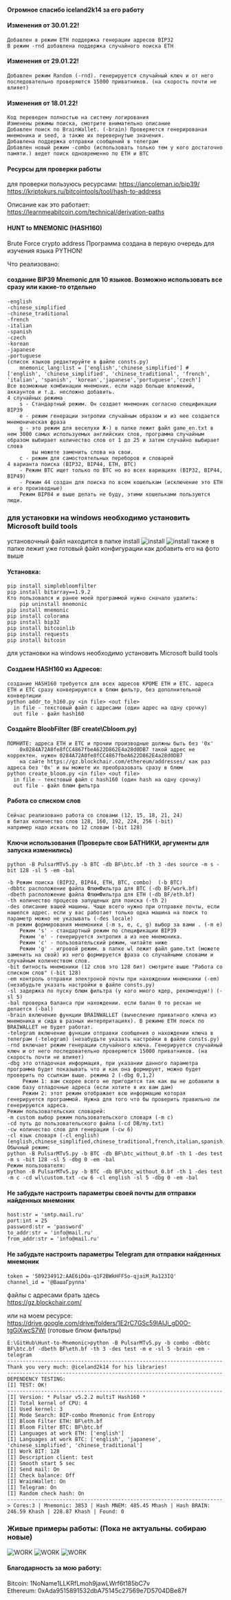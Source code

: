 #### Огромное спасибо iceland2k14 за его работу

#### Изменения от 30.01.22!
    Добавлен в режим ETH поддержка генерации адресов BIP32
    В режим -rnd добавлена поддержка случайного поиска ETH
#### Изменения от 29.01.22!
    Добавлен режим Random (-rnd). генерируется случайный ключ и от него последовательно проверяются 15000 приватников. (на скорость почти не влияет)
#### Изменения от 18.01.22!
    Код переведен полностью на систему логирования
    Изменены режимы поиска, смотрите внимательно описание
    Добавлен поиск по BrainWallet. (-brain) Проверяется генерированая мнемоника и seed, а также их перевернутые значения.
    Добавлена поддержка отправки сообщений в телеграм
    Добавлен новый режим -combo (использовать только тем у кого достаточно памяти.) ведет поиск одновременно по ETH и BTC


#### Ресурсы для проверки работы
  для проверки пользуюсь ресурсами:
  https://iancoleman.io/bip39/  
  https://kriptokurs.ru/bitcointools/tool/hash-to-address    

  Описание как это работает:
  https://learnmeabitcoin.com/technical/derivation-paths

#### HUNT to MNEMONIC (HASH160)
Brute Force crypto address
Программа создана в первую очередь для изучения языка PYTHON!

Что реализовано:  
#### создание BIP39 Mnemonic для 10 языков. Возможно использовать все сразу или какие-то отдельно 
    -english
    -chinese_simplified
    -chinese_traditional
    -french
    -italian
    -spanish
    -czech
    -korean
    -japanese
    -portuguese
    (список языков редактируйте в файле consts.py)
        mnemonic_lang:list = ['english','chinese_simplified'] # ['english', 'chinese_simplified', 'chinese_traditional', 'french', 'italian', 'spanish', 'korean','japanese','portuguese','czech']
    Все возможные комбинации мнемоник. если надо больше вложений, аккаунтов и т.д. несложно добавить.
    4 случайных режима
        s - Стандартный режим. Он создает мнемоник согласно спецификации BIP39
        e - режим генерации энтропии случайным образом и из нее создается мнемоническая фраза
        g - это режим для веселухи Ж-) в папке лежит файл game_en.txt в нем 3000 самых используемых английских слов, программа случайным образом выбирает количество слов от 1 до 25 и затем случайно выбирает слова
            вы можете заменить слова на свои.
        c - режим для самостоятельных переборов и словарей
    4 варианта поиска (BIP32, BIP44, ETH, BTC)
        - Режим BTC ищет только по BTC но во всех вариациях (BIP32, BIP44, BIP49)
        - Режим 44 создан для поиска по всем кошелькам (исключение это ETH и его производные)
        Режим BIP84 и выше делать не буду, этими кошельками пользуются люди.

### для установки на windows необходимо установить Microsoft build tools

установочный файл находится в папке install
![install](https://github.com/Noname400/Hunt-to-Mnemonic/blob/main/image/inst1.jpg)
![install](https://github.com/Noname400/Hunt-to-Mnemonic/blob/main/image/inst2.jpg)
также в папке лежит уже готовый файл конфигурации
как добавить его на фото выше

#### Установка:
    pip install simplebloomfilter
    pip install bitarray==1.9.2
    Кто пользовался и ранее моей программой нужно сначало удалить:
        pip uninstall mnemonic
    pip install mnemonic
    pip install colorama
    pip install bip32
    pip install bitcoinlib
    pip install requests
    pip install bitcoin

для установки на windows необходимо установить Microsoft build tools

#### Создаем HASH160 из Адресов:
    создание HASH160 требуется для всех адресов КРОМЕ ETH и ETC. адреса ETH и ETC сразу конверируются в блюм фильтр, без дополнительной конвертиции
    python addr_to_h160.py <in file> <out file>
      in file - текстовый файл с адресами (один адрес на одну срочку)  
      out file - файл hash160  

#### Создайте BloobFilter (BF create\Cbloom.py)
    ПОМНИТЕ: адреса ETH и ETC и прочии производные должны быть без '0x'
        0x0284A72A0fe8fCC4867fbeA622D862E4a28d0DB7 такой адрес не корректен. нужен 0284A72A0fe8fCC4867fbeA622D862E4a28d0DB7
        на сайте https://gz.blockchair.com/ethereum/addresses/ как раз адреса без '0x' и вы можете их преобразовать сразу в блюм
    python create_bloom.py <in file> <out file>  
      in file - текстовый файл с hash160 (один hash на одну срочку)  
      out file - файл блюм фильтра  
  
#### Работа со списком слов   
    Сейчас реализовано работа со словами (12, 15, 18, 21, 24) 
    в битах количество слов 128, 160, 192, 224, 256 (-bit)
    например надо искать по 12 словам (-bit 128)
  
#### Ключи использования  (Проверьте свои БАТНИКИ, аргументы для запуска изменились)
    python -B PulsarMTv5.py -b BTC -db BF\btc.bf -th 3 -des source -m s -bit 128 -sl 5 -em -bal
  
    -b Режим поиска (BIP32, BIP44, ETH, BTC, combo)  (-b BTC)
    -dbbtc расположение файла ФлюмФильтра для BTC (-db BF/work.bf)
    -dbeth расположение файла ФлюмФильтра для ETH (-db BF/eth.bf)
    -th количество процесов запущеных для поиска (-th 2)
    -des описание вашей машины. Чаще всего нужно при отправке почты, если нашелся адрес. если у вас работает только одна машина на поиск то параметр можно не указывать (-des locale)
    -m режим формирования мнемоники (-m s, e, c, g) выбор за вами . (-m e)
        Режим 's' - стандартный режим по спецификации BIP39
        Режим 'e' - генерируется энтропия а из нее мнемоника.
        Режим 'c' - пользовательский режим, читайте ниже
        Режим 'g' - игровой режим. в папке wl лежит файл game.txt (можете заменить на свой) из него формируется фраза со случайными словами и случайным количеством слов.
    -bit битность мнемоники (12 слов это 128 бит) смотрите выше "Работа со списком слов" (-bit 128)
    -em контроль отправки электроной почты при нахождении мнемоники (-em) (незабудьте указать настройки в файле consts.py)
    -sl задержка по пуску блюм фильтра (у кого много ядер, рекомендую!) (-sl 5)
    -bal проверка баланса при нахождении. если балан 0 то рескан не делается (-bal)
    -brain включение функции BRAINWALLET (вычесление приватного ключа из мнемоника и сида в разных интерпритациях). В режиме ETH поиск по BRAIWALLET не будет работат.
    -telegram включение функции отправки сообщения о нахождении ключа в телеграм (-telegram) (незабудьте указать настройки в файле consts.py)
    -rnd включает режим генерации случайного ключа. Генерируется случайный ключ и от него последовательно проверяются 15000 приватников. (на скорость почти не влияет)
    -dbg это отладочная информация, при указании данного параметра программа будет показывать что и как она формирует, можно будет проверить по ссылкам выше. режима 2 (-dbg 0,1,2)
         Режим 1: вам скорее всего не пригодится так как вы не добавили в свою базу отладочные адреса (если хотите я их вам дам)
         Режим 2: этот режим отображает всю информацию которая генерируется программой. Нужна для того что бы проверить правильно ли генерируются адреса.
    Режим пользовательских словарей:
    -m custom выбор режим пользовательского словаря (-m c)
    -cd путь до пользовательского файла (-cd DB/my.txt)
    -cw количество слов для генерации (-cw 6)
    -cl язык словаря (-cl english) (english,chinese_simplified,chinese_traditional,french,italian,spanish,czech,korean,japanese,portuguese)
    Обычный режим:
    python -B PulsarMTv5.py -b BTC -db BF\btc_without_0.bf -th 1 -des test -m s -bit 128 -sl 5 -dbg 0 -em -bal
    Режим пользователя:
    python -B PulsarMTv5.py -b BTC -db BF\btc_without_0.bf -th 1 -des test -m c -cd wl\custom.txt -cw 6 -cl english -sl 5 -dbg 0 -em -bal


    
#### Не забудьте настроить параметры своей почты для отправки найденных мнемоник  
    host:str = 'smtp.mail.ru'  
    port:int = 25  
    password:str = 'password'  
    to_addr:str = 'info@mail.ru'   
    from_addr:str = 'info@mail.ru'  
  
#### Не забудьте настроить параметры Telegram для отправки найденных мнемоник  
    token = '509234912:AAE6iDOa-q1F2BWkHFF5o-qjaiM_Ra123IQ'
    channel_id = '@ВашаГруппа'
  
файлы с адресами брать здесь  
https://gz.blockchair.com/  
  
или на моем ресурсе:  
https://drive.google.com/drive/folders/1E2rC7GSc59lAIJi_gD0O-tgGiXwcS7Wl (готовые блюм фильтры)

    E:\GitHub\Hunt-to-Mnemonic>python -B PulsarMTv5.py -b combo -dbbtc BF\btc.bf -dbeth BF\eth.bf -th 3 -des test -m e -sl 5 -brain -em -telegram
    ----------------------------------------------------------------------
    Thank you very much: @iceland2k14 for his libraries!
    ----------------------------------------------------------------------
    DEPENDENCY TESTING:
    [I] TEST: OK!
    ----------------------------------------------------------------------
    [I] Version: * Pulsar v5.2.2 multiT Hash160 *
    [I] Total kernel of CPU: 4
    [I] Used kernel: 3
    [I] Mode Search: BIP-combo Mnemonic from Entropy
    [I] Bloom Filter ETH: BF\eth.bf
    [I] Bloom Filter BTC: BF\btc.bf
    [I] Languages at work ETH: ['english']
    [I] Languages at work BTC: ['english', 'japanese', 'chinese_simplified', 'chinese_traditional']
    [I] Work BIT: 128
    [I] Description client: test
    [I] Smooth start 5 sec
    [I] Send mail: On
    [I] Check balance: Off
    [I] WrainWallet: On
    [I] Telegram: On
    [I] Random check hash: On
    ----------------------------------------------------------------------
    > Cores:3 | Mnemonic: 3853 | Hash MNEM: 485.45 Mhash | Hash BRAIN: 246.59 Khash | 228.87 Khash | Found: 0
    
### Живые примеры работы: (Пока не актуальны. собираю новые)

![WORK](https://github.com/Noname400/Hunt-to-Mnemonic/blob/main/image/primer1.jpg)
![WORK](https://github.com/Noname400/Hunt-to-Mnemonic/blob/main/image/primer2.jpg)
![WORK](https://github.com/Noname400/Hunt-to-Mnemonic/blob/main/image/primer3.jpg)

#### Благодарность за мою работу:  
Bitcoin: 1NoName1LLKRfLmoh9jawLWrf6t185bC7v  
Ethereum: 0xAda9515891532dbA75145c27569e7D5704DBe87f  

